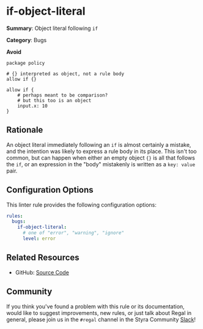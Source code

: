 # if-object-literal

**Summary**: Object literal following `if`

**Category**: Bugs

**Avoid**
```rego
package policy

# {} interpreted as object, not a rule body
allow if {}

allow if {
    # perhaps meant to be comparison?
    # but this too is an object
    input.x: 10
}
```

## Rationale

An object literal immediately following an `if` is almost certainly a mistake, and the intention was likely to express
a rule body in its place. This isn't too common, but can happen when either an empty object `{}` is all that follows the
`if`, or an expression in the "body" mistakenly is written as a `key: value` pair.

## Configuration Options

This linter rule provides the following configuration options:

```yaml
rules:
  bugs:
    if-object-literal:
      # one of "error", "warning", "ignore"
      level: error
```

## Related Resources

- GitHub: [Source Code](https://github.com/open-policy-agent/regal/blob/main/bundle/regal/rules/bugs/if-object-literal/if_object_literal.rego)

## Community

If you think you've found a problem with this rule or its documentation, would like to suggest improvements, new rules,
or just talk about Regal in general, please join us in the `#regal` channel in the Styra Community
[Slack](https://inviter.co/styra)!
